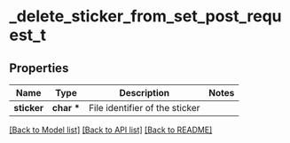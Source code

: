# _delete_sticker_from_set_post_request_t

## Properties
Name | Type | Description | Notes
------------ | ------------- | ------------- | -------------
**sticker** | **char \*** | File identifier of the sticker | 

[[Back to Model list]](../README.md#documentation-for-models) [[Back to API list]](../README.md#documentation-for-api-endpoints) [[Back to README]](../README.md)


